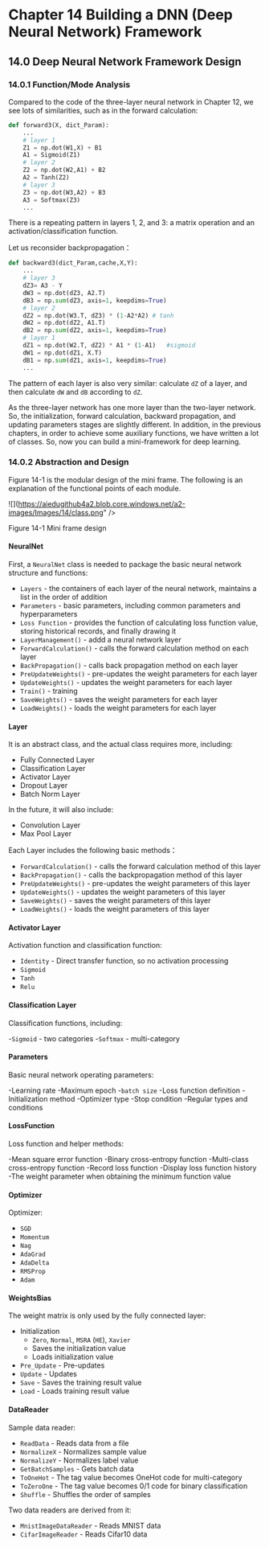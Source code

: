 <!--Copyright © Microsoft Corporation. All rights reserved.
  适用于[License](https://github.com/Microsoft/ai-edu/blob/master/LICENSE.md)版权许可-->

# Chapter 14 Building a DNN (Deep Neural Network) Framework

## 14.0 Deep Neural Network Framework Design

### 14.0.1 Function/Mode Analysis

Compared to the code of the three-layer neural network in Chapter 12, we see lots of similarities, such as in the forward calculation:

```Python
def forward3(X, dict_Param):
    ...
    # layer 1
    Z1 = np.dot(W1,X) + B1
    A1 = Sigmoid(Z1)
    # layer 2
    Z2 = np.dot(W2,A1) + B2
    A2 = Tanh(Z2)
    # layer 3
    Z3 = np.dot(W3,A2) + B3
    A3 = Softmax(Z3)
    ...    
```

There is a repeating pattern in layers 1, 2, and 3: a matrix operation and an activation/classification function.

Let us reconsider backpropagation：

```Python
def backward3(dict_Param,cache,X,Y):
    ...
    # layer 3
    dZ3= A3 - Y
    dW3 = np.dot(dZ3, A2.T)
    dB3 = np.sum(dZ3, axis=1, keepdims=True)
    # layer 2
    dZ2 = np.dot(W3.T, dZ3) * (1-A2*A2) # tanh
    dW2 = np.dot(dZ2, A1.T)
    dB2 = np.sum(dZ2, axis=1, keepdims=True)
    # layer 1
    dZ1 = np.dot(W2.T, dZ2) * A1 * (1-A1)   #sigmoid
    dW1 = np.dot(dZ1, X.T)
    dB1 = np.sum(dZ1, axis=1, keepdims=True)
    ...
```
The pattern of each layer is also very similar: calculate `dZ` of a layer, and then calculate `dW` and `dB` according to `dZ`.

As the three-layer network has one more layer than the two-layer network. So, the initialization, forward calculation, backward propagation, and updating parameters stages are slightly different. In addition, in the previous chapters, in order to achieve some auxiliary functions, we have written a lot of classes. So, now you can build a mini-framework for deep learning.

### 14.0.2 Abstraction and Design

Figure 14-1 is the modular design of the mini frame. The following is an explanation of the functional points of each module.

![](https://aiedugithub4a2.blob.core.windows.net/a2-images/Images/14/class.png" />

Figure 14-1 Mini frame design

#### NeuralNet

First, a `NeuralNet` class is needed to package the basic neural network structure and functions:

- `Layers` - the containers of each layer of the neural network, maintains a list in the order of addition
- `Parameters` - basic parameters, including common parameters and hyperparameters
- `Loss Function` - provides the function of calculating loss function value, storing historical records, and finally drawing it
- `LayerManagement()` - addd a neural network layer
- `ForwardCalculation()` - calls the forward calculation method on each layer
- `BackPropagation()` - calls back propagation method on each layer
- `PreUpdateWeights()` - pre-updates the weight parameters for each layer
- `UpdateWeights()` - updates the weight parameters for each layer
- `Train()` - training
- `SaveWeights()` - saves the weight parameters for each layer
- `LoadWeights()` - loads the weight parameters for each layer

#### Layer

It is an abstract class, and the actual class requires more, including:

- Fully Connected Layer
- Classification Layer
- Activator Layer
- Dropout Layer
- Batch Norm Layer

In the future, it will also include:

- Convolution Layer
- Max Pool Layer

Each Layer includes the following basic methods：
 - `ForwardCalculation()` - calls the forward calculation method of this layer
 - `BackPropagation()` - calls the backpropagation method of this layer
 - `PreUpdateWeights()` - pre-updates the weight parameters of this layer
 - `UpdateWeights()` - updates the weight parameters of this layer
 - `SaveWeights()` - saves the weight parameters of this layer
 - `LoadWeights()` - loads the weight parameters of this layer

#### Activator Layer

Activation function and classification function:

- `Identity` - Direct transfer function, so no activation processing
- `Sigmoid`
- `Tanh`
- `Relu`

#### Classification Layer

Classification functions, including:

-`Sigmoid` - two categories
-`Softmax` - multi-category


 #### Parameters

Basic neural network operating parameters:

-Learning rate
-Maximum epoch
-`batch size`
-Loss function definition
-Initialization method
-Optimizer type
-Stop condition
-Regular types and conditions

#### LossFunction

Loss function and helper methods:

-Mean square error function
-Binary cross-entropy function
-Multi-class cross-entropy function
-Record loss function
-Display loss function history
-The weight parameter when obtaining the minimum function value

#### Optimizer

Optimizer:

- `SGD`
- `Momentum`
- `Nag`
- `AdaGrad`
- `AdaDelta`
- `RMSProp`
- `Adam`

#### WeightsBias

The weight matrix is only used by the fully connected layer:

- Initialization
   - `Zero`, `Normal`, `MSRA` (`HE`), `Xavier`
   - Saves the initialization value
   - Loads initialization value
- `Pre_Update` - Pre-updates
- `Update` - Updates
- `Save` - Saves the training result value
- `Load` - Loads training result value

#### DataReader

Sample data reader:

- `ReadData` - Reads data from a file
- `NormalizeX` - Normalizes sample value
- `NormalizeY` - Normalizes label value
- `GetBatchSamples` - Gets batch data
- `ToOneHot` - The tag value becomes OneHot code for multi-category
- `ToZeroOne` - The tag value becomes 0/1 code for binary classification
- `Shuffle` - Shuffles the order of samples

Two data readers are derived from it:

- `MnistImageDataReader` - Reads MNIST data
- `CifarImageReader` - Reads Cifar10 data
